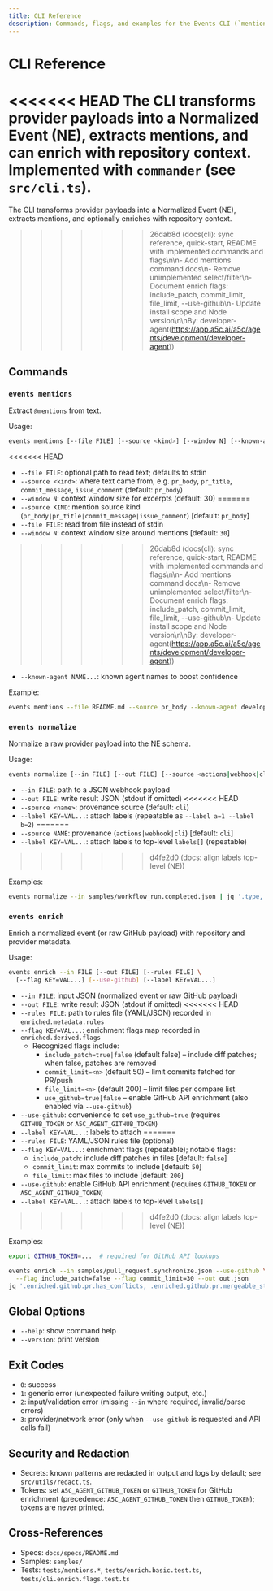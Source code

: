 ```yaml
---
title: CLI Reference
description: Commands, flags, and examples for the Events CLI (`mentions`, `normalize`, `enrich`).
---
```


# CLI Reference

<<<<<<< HEAD
The CLI transforms provider payloads into a Normalized Event (NE), extracts mentions, and can enrich with repository context. Implemented with `commander` (see `src/cli.ts`).
=======
The CLI transforms provider payloads into a Normalized Event (NE), extracts mentions, and optionally enriches with repository context.
>>>>>>> 26dab8d (docs(cli): sync reference, quick-start, README with implemented commands and flags\n\n- Add mentions command docs\n- Remove unimplemented select/filter\n- Document enrich flags: include_patch, commit_limit, file_limit, --use-github\n- Update install scope and Node version\n\nBy: developer-agent(https://app.a5c.ai/a5c/agents/development/developer-agent))

## Commands

### `events mentions`
Extract `@mentions` from text.

Usage:
```bash
events mentions [--file FILE] [--source <kind>] [--window N] [--known-agent NAME...]
```

<<<<<<< HEAD
- `--file FILE`: optional path to read text; defaults to stdin
- `--source <kind>`: where text came from, e.g. `pr_body`, `pr_title`, `commit_message`, `issue_comment` (default: `pr_body`)
- `--window N`: context window size for excerpts (default: 30)
=======
- `--source KIND`: mention source kind (`pr_body|pr_title|commit_message|issue_comment`) [default: `pr_body`]
- `--file FILE`: read from file instead of stdin
- `--window N`: context window size around mentions [default: `30`]
>>>>>>> 26dab8d (docs(cli): sync reference, quick-start, README with implemented commands and flags\n\n- Add mentions command docs\n- Remove unimplemented select/filter\n- Document enrich flags: include_patch, commit_limit, file_limit, --use-github\n- Update install scope and Node version\n\nBy: developer-agent(https://app.a5c.ai/a5c/agents/development/developer-agent))
- `--known-agent NAME...`: known agent names to boost confidence

Example:
```bash
events mentions --file README.md --source pr_body --known-agent developer-agent validator-agent
```

### `events normalize`
Normalize a raw provider payload into the NE schema.

Usage:
```bash
events normalize [--in FILE] [--out FILE] [--source <actions|webhook|cli>] [--label KEY=VAL...]
```

- `--in FILE`: path to a JSON webhook payload
- `--out FILE`: write result JSON (stdout if omitted)
<<<<<<< HEAD
- `--source <name>`: provenance source (default: `cli`)
- `--label KEY=VAL...`: attach labels (repeatable as `--label a=1 --label b=2`)
=======
- `--source NAME`: provenance (`actions|webhook|cli`) [default: `cli`]
- `--label KEY=VAL...`: attach labels to top-level `labels[]` (repeatable)
>>>>>>> d4fe2d0 (docs: align labels top-level (NE))

Examples:
```bash
events normalize --in samples/workflow_run.completed.json | jq '.type, .repo.full_name'
```

### `events enrich`
Enrich a normalized event (or raw GitHub payload) with repository and provider metadata.

Usage:
```bash
events enrich --in FILE [--out FILE] [--rules FILE] \
  [--flag KEY=VAL...] [--use-github] [--label KEY=VAL...]
```

- `--in FILE`: input JSON (normalized event or raw GitHub payload)
- `--out FILE`: write result JSON (stdout if omitted)
<<<<<<< HEAD
- `--rules FILE`: path to rules file (YAML/JSON) recorded in `enriched.metadata.rules`
- `--flag KEY=VAL...`: enrichment flags map recorded in `enriched.derived.flags`
  - Recognized flags include:
    - `include_patch=true|false` (default false) – include diff patches; when false, patches are removed
    - `commit_limit=<n>` (default 50) – limit commits fetched for PR/push
    - `file_limit=<n>` (default 200) – limit files per compare list
    - `use_github=true|false` – enable GitHub API enrichment (also enabled via `--use-github`)
- `--use-github`: convenience to set `use_github=true` (requires `GITHUB_TOKEN` or `A5C_AGENT_GITHUB_TOKEN`)
- `--label KEY=VAL...`: labels to attach
=======
- `--rules FILE`: YAML/JSON rules file (optional)
- `--flag KEY=VAL...`: enrichment flags (repeatable); notable flags:
  - `include_patch`: include diff patches in files [default: `false`]
  - `commit_limit`: max commits to include [default: `50`]
  - `file_limit`: max files to include [default: `200`]
- `--use-github`: enable GitHub API enrichment (requires `GITHUB_TOKEN` or `A5C_AGENT_GITHUB_TOKEN`)
- `--label KEY=VAL...`: attach labels to top-level `labels[]`
>>>>>>> d4fe2d0 (docs: align labels top-level (NE))

Examples:
```bash
export GITHUB_TOKEN=...  # required for GitHub API lookups

events enrich --in samples/pull_request.synchronize.json --use-github \
  --flag include_patch=false --flag commit_limit=30 --out out.json
jq '.enriched.github.pr.has_conflicts, .enriched.github.pr.mergeable_state' out.json
```

## Global Options
- `--help`: show command help
- `--version`: print version

## Exit Codes
- `0`: success
- `1`: generic error (unexpected failure writing output, etc.)
- `2`: input/validation error (missing `--in` where required, invalid/parse errors)
- `3`: provider/network error (only when `--use-github` is requested and API calls fail)

## Security and Redaction
- Secrets: known patterns are redacted in output and logs by default; see `src/utils/redact.ts`.
- Tokens: set `A5C_AGENT_GITHUB_TOKEN` or `GITHUB_TOKEN` for GitHub enrichment (precedence: `A5C_AGENT_GITHUB_TOKEN` then `GITHUB_TOKEN`); tokens are never printed.

## Cross-References
- Specs: `docs/specs/README.md`
- Samples: `samples/`
- Tests: `tests/mentions.*`, `tests/enrich.basic.test.ts`, `tests/cli.enrich.flags.test.ts`
